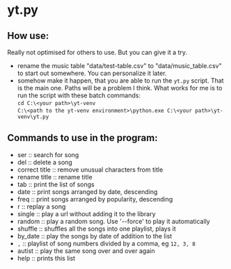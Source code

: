 yt.py
=====

How use:
--------
Really not optimised for others to use. But you can give it a try.
 - rename the music table "data/test-table.csv" to "data/music_table.csv" to
 start out somewhere. You can personalize it later.
 - somehow make it happen, that you are able to run the `yt.py` script. That is
 the main one. Paths will be a problem I think. What works for me is to run the
 script with these batch commands:  
    `cd C:\<your path>\yt-venv`  
    `C:\<path to the yt-venv environment>\python.exe C:\<your path>\yt-venv\yt.py`  

Commands to use in the program:
-------------------------------
  - ser :: search for song
  - del :: delete a song
  - correct title :: remove unusual characters from title
  - rename title :: rename title
  - tab :: print the list of songs
  - date :: print songs arranged by date, descending
  - freq :: print songs arranged by popularity, descending
  - r :: replay a song
  - single :: play a url without adding it to the library
  - random :: play a random song. Use '--force' to play it automatically
  - shuffle :: shuffles all the songs into one playlist, plays it
  - by_date :: play the songs by date of addition to the list
  - `,` :: playlist of song numbers divided by a comma, eg `12, 3, 8`
  - autist :: play the same song over and over again
  - help :: prints this list
